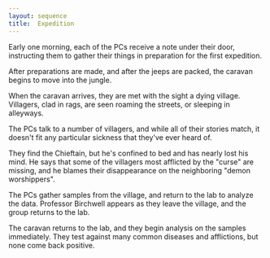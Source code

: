 ```yaml
---
layout: sequence
title:  Expedition
---
```



Early one morning, each of the PCs receive a note under their door,
instructing them to gather their things in preparation for the first expedition.

After preparations are made, and after the jeeps are packed,
the caravan begins to move into the jungle.

When the caravan arrives, they are met with the sight a dying village.
Villagers, clad in rags, are seen roaming the streets, or sleeping in alleyways.

The PCs talk to a number of villagers, and while all of their stories match,
it doesn't fit any particular sickness that they've ever heard of.

They find the Chieftain, but he's confined to bed and has nearly lost his mind.
He says that some of the villagers most afflicted by the "curse" are missing,
and he blames their disappearance on the neighboring "demon worshippers".

The PCs gather samples from the village, and return to the lab to analyze the data.
Professor Birchwell appears as they leave the village, and the group returns to the lab.

The caravan returns to the lab, and they begin analysis on the samples immediately.
They test against many common diseases and afflictions, but none come back positive.











